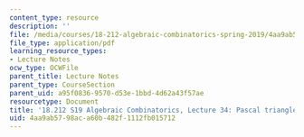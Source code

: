 ```yaml
---
content_type: resource
description: ''
file: /media/courses/18-212-algebraic-combinatorics-spring-2019/4aa9ab5798aca60b482f1112fb015712_MIT18_212S19_lec34.pdf
file_type: application/pdf
learning_resource_types:
- Lecture Notes
ocw_type: OCWFile
parent_title: Lecture Notes
parent_type: CourseSection
parent_uid: a95f0836-9570-d53e-1bbd-4d62a43f57ae
resourcetype: Document
title: '18.212 S19 Algebraic Combinatorics, Lecture 34: Pascal triangle and more'
uid: 4aa9ab57-98ac-a60b-482f-1112fb015712
---
```

